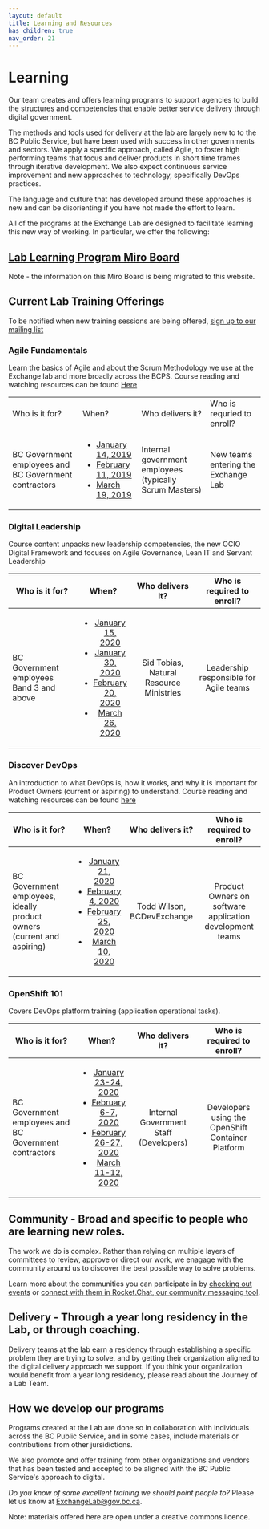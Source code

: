 ```yaml
---
layout: default
title: Learning and Resources
has_children: true
nav_order: 21
---
```

<style>
table th:first-of-type {
    width: 30%;
}
table th:nth-of-type(2) {
    width: 10%;
}
table th:nth-of-type(3) {
    width: 30%;
}
table th:nth-of-type(4) {
    width: 30%;
}
</style>

# Learning

Our team creates and offers learning programs to support agencies to build the structures and competencies that enable better service delivery through digital government. 

The methods and tools used for delivery at the lab are largely new to to the BC Public Service, but have been used with success in other governments and sectors. We apply a specific approach, called Agile, to foster high performing teams that focus and deliver products in short time frames through iterative development. We also expect continuous service improvement and new approaches to technology, specifically DevOps practices.

The language and culture that has developed around these approaches is new and can be disorienting if you have not made the effort to learn.

All of the programs at the Exchange Lab are designed to facilitate learning this new way of working. In particular, we offer the following:

## [Lab Learning Program Miro Board](https://miro.com/app/board/o9J_kyzak5o=/?moveToWidget=3074457346984654518)
Note - the information on this Miro Board is being migrated to this website.

## Current Lab Training Offerings

To be notified when new training sessions are being offered, [sign up to our mailing list](https://eepurl.com/gCpvVP "BCDevExchange Mailing List Sign Up")

### Agile Fundamentals

Learn the basics of Agile and about the Scrum Methodology we use at the Exchange lab and more broadly across the BCPS. 
Course reading and watching resources can be found [Here](https://trello.com/b/1Zc2yCGO/exchange-lab-reading-watching-list "Resources for Agile (Trello Board)")

<table>
    <tbody>
        <tr>
            <td>Who is it for?</td>
            <td>When?</td>
            <td>Who delivers it?</td>
            <td>Who is requried to enroll?</td>
        </tr>
        <tr>
            <td>BC Government employees and BC Government contractors</td>
            <td>
                <ul>
                    <li><a href="https://www.eventbrite.ca/e/agile-fundamentals-tickets-85580350131" target="_blank">January 14, 2019</a></li>
                    <li><a href="https://www.eventbrite.ca/e/agile-fundamentals-tickets-85580350131" target="_blank">February 11, 2019</a></li>
                    <li><a href="https://www.eventbrite.ca/e/agile-fundamentals-tickets-85580350131" target="_blank">March 19, 2019</a></li>
                </ul>
            </td>
            <td>Internal government employees (typically Scrum Masters)</td>
            <td>New teams entering the Exchange Lab</td>
        </tr>
    </tbody>
</table>

### Digital Leadership

Course content unpacks new leadership competencies, the new OCIO Digital Framework and focuses on Agile Governance, Lean IT and Servant Leadership

| Who is it for?    | When?| Who delivers it? | Who is required to enroll? | 
|-------------------|:----:|:----------------:|:--------------------------:|
|BC Government employees Band 3 and above| <ul><li>[January 15, 2020](https://www.eventbrite.ca/e/digital-leadership-registration-85577198705 "Digital Leadership - Eventbrite")</li><li>[January 30, 2020](https://www.eventbrite.ca/e/digital-leadership-registration-85577198705 "Digital Leadership - Eventbrite")</li><li>[February 20, 2020](https://www.eventbrite.ca/e/digital-leadership-registration-85577198705 "Digital Leadership - Eventbrite")</li><li>[March 26, 2020](https://www.eventbrite.ca/e/digital-leadership-registration-85577198705 "Digital Leadership - Eventbrite")</li></ul> | Sid Tobias, Natural Resource Ministries | Leadership responsible for Agile teams |


### Discover DevOps

An introduction to what DevOps is, how it works, and why it is important for Product Owners (current or aspiring) to understand.
Course reading and watching resources can be found [here](https://trello.com/b/FYLrFxWQ/discover-devops "Resources for Discover DevOps (Trello Board)")

| Who is it for?    | When?| Who delivers it? | Who is required to enroll? | 
|-------------------|:----:|:----------------:|:--------------------------:|
| BC Government employees, ideally product owners (current and aspiring) | <ul><li>[January 21, 2020](https://www.eventbrite.ca/e/discover-devops-tickets-85567545833 "Discover DevOps - Eventbrite")</li><li>[February 4, 2020](https://www.eventbrite.ca/e/discover-devops-tickets-85567545833 "Discover DevOps - Eventbrite")</li><li>[February 25, 2020](https://www.eventbrite.ca/e/discover-devops-tickets-85567545833 "Discover DevOps - Eventbrite")</li><li>[March 10, 2020](https://www.eventbrite.ca/e/discover-devops-tickets-85567545833 "Discover DevOps - Eventbrite")</li></ul> | Todd Wilson, BCDevExchange | Product Owners on software application development teams |

### OpenShift 101

Covers DevOps platform training (application operational tasks).

| Who is it for?    | When?| Who delivers it? | Who is required to enroll? | 
|-------------------|:----:|:----------------:|:--------------------------:|
| BC Government employees and BC Government contractors | <ul><li>[January 23-24, 2020](https://www.eventbrite.ca/e/openshift-101-tickets-85533754763 "OpenShift 101 - Eventbrite")</li><li>[February 6-7, 2020](https://www.eventbrite.ca/e/openshift-101-tickets-85533754763 "OpenShift 101 - Eventbrite")</li><li>[February 26-27, 2020](https://www.eventbrite.ca/e/openshift-101-tickets-85533754763 "OpenShift 101 - Eventbrite")</li><li>[March 11-12, 2020](https://www.eventbrite.ca/e/openshift-101-tickets-85533754763 "OpenShift 101 - Eventbrite")</li> | Internal Government Staff (Developers) | Developers using the OpenShift Container Platform |

## Community - Broad and specific to people who are learning new roles.

The work we do is complex. Rather than relying on multiple layers of committees to review, approve or direct our work, we enagage with the community around us to discover the best possible way to solve problems. 

Learn more about the communities you can participate in by [checking out events](https://developer.gov.bc.ca/events) or [connect with them in Rocket.Chat, our community messaging tool](https://developer.gov.bc.ca/Steps-to-join-Pathfinder-Rocket.Chat).

## Delivery - Through a year long residency in the Lab, or through coaching.

Delivery teams at the lab earn a residency through establishing a specific problem they are trying to solve, and by getting their organization aligned to the digital delivery approach we support. If you think your organization would benefit from a year long residency, please read about the Journey of a Lab Team.

## How we develop our programs

Programs created at the Lab are done so in collaboration with individuals across the BC Public Service, and in some cases, include  materials or contributions from other jursidictions.

We also promote and offer training from other organizations and vendors that has been tested and accepted to be aligned with the BC Public Service's approach to digital.

*Do you know of some excellent training we should point people to?* Please let us know at [ExchangeLab@gov.bc.ca](mailto:exchangelab@gov.bc.ca "Email ExchangeLab@gov.bc.ca").

Note: materials offered here are open under a creative commons licence. 
